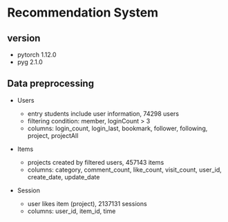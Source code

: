 # Recommendation System

## version

- pytorch 1.12.0
- pyg 2.1.0

## Data preprocessing

- Users

  - entry students include user information, 74298 users
  - filtering condition: member, loginCount > 3
  - columns: login_count, login_last, bookmark, follower, following, project, projectAll
- Items

  - projects created by filtered users, 457143 items
  - columns: category, comment_count, like_count, visit_count, user_id, create_date, update_date
- Session

  - user likes item (project), 2137131 sessions
  - columns: user_id, item_id, time
